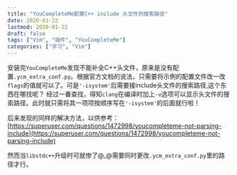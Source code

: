 ```yaml
---
title: "YouCompleteMe配置C++ include 头文件的搜索路径"
date: 2020-01-22
lastmod: 2020-01-22
draft: false
tags: ["Vim", "插件", "YouCompleteMe"]
categories: ["学习", "Vim"]
---
```


安装完`YouCompleteMe`发现不能补全C++头文件，原来是没有配置`.ycm_extra_conf.py`。根据官方文档的说法，只需要将示例的配置文件改一改`flags`的值就可以了。可是`'-isystem'`后需要接include头文件的搜索路径,这个东西在哪找呢？
经过一番查找，得知`clang`在编译时加上`-v`选项可以显示头文件的搜索路径。此时就只需将其一项项按顺序写在`'-isystem'`的后面就行啦！

后来发现的同样的解决方法，以供参考：[https://superuser.com/questions/1472998/youcompleteme-not-parsing-include](https://superuser.com/questions/1472998/youcompleteme-not-parsing-include)

然而当`libstdc++`升级时可就惨了@\_@需要同时更改`.ycm_extra_conf.py`里的路径才行。
